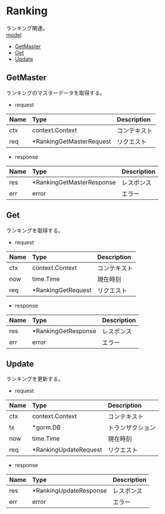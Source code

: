 # Ranking

ランキング関連。  
[model](https://github.com/game-core/gocrafter/tree/main/pkg/domain/model/ranking)

- [GetMaster](https://github.com/game-core/gocrafter/blob/main/docs/md/function/service/ranking.md#GetMaster)
- [Get](https://github.com/game-core/gocrafter/blob/main/docs/md/function/service/ranking.md#Get)
- [Update](https://github.com/game-core/gocrafter/blob/main/docs/md/function/service/ranking.md#Update)

## GetMaster

ランキングのマスターデータを取得する。

- request

| Name | Type                     | Description |
|:-----|:-------------------------|:------------|
| ctx  | context.Context          | コンテキスト      |
| req  | *RankingGetMasterRequest | リクエスト       |

- response

| Name | Type                      | Description |
|:-----|:--------------------------|:------------|
| res  | *RankingGetMasterResponse | レスポンス       |
| err  | error                     | エラー         |

## Get

ランキングを取得する。

- request

| Name | Type               | Description |
|:-----|:-------------------|:------------|
| ctx  | context.Context    | コンテキスト      |
| now  | time.Time          | 現在時刻        |
| req  | *RankingGetRequest | リクエスト       |

- response

| Name | Type                | Description |
|:-----|:--------------------|:------------|
| res  | *RankingGetResponse | レスポンス       |
| err  | error               | エラー         |

## Update

ランキングを更新する。

- request

| Name | Type                  | Description |
|:-----|:----------------------|:------------|
| ctx  | context.Context       | コンテキスト      |
| tx   | *gorm.DB              | トランザクション    |
| now  | time.Time             | 現在時刻        |
| req  | *RankingUpdateRequest | リクエスト       |

- response

| Name | Type                   | Description |
|:-----|:-----------------------|:------------|
| res  | *RankingUpdateResponse | レスポンス       |
| err  | error                  | エラー         |

